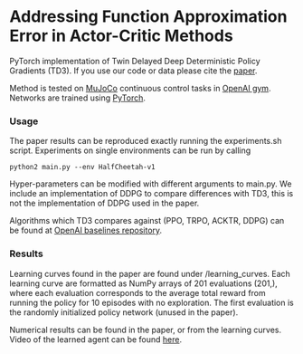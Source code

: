 # Addressing Function Approximation Error in Actor-Critic Methods

PyTorch implementation of Twin Delayed Deep Deterministic Policy Gradients (TD3). If you use our code or data please cite the [paper]().

Method is tested on [MuJoCo](http://www.mujoco.org/) continuous control tasks in [OpenAI gym](https://github.com/openai/gym). 
Networks are trained using [PyTorch](https://github.com/pytorch/pytorch). 

### Usage
The paper results can be reproduced exactly running the experiments.sh script. 
Experiments on single environments can be run by calling
```
python2 main.py --env HalfCheetah-v1
```

Hyper-parameters can be modified with different arguments to main.py. We include an implementation of DDPG to compare differences with TD3, this is not the implementation of DDPG used in the paper. 

Algorithms which TD3 compares against (PPO, TRPO, ACKTR, DDPG) can be found at [OpenAI baselines repository](https://github.com/openai/baselines). 

### Results
Learning curves found in the paper are found under /learning_curves. Each learning curve are formatted as NumPy arrays of 201 evaluations (201,), where each evaluation corresponds to the average total reward from running the policy for 10 episodes with no exploration. The first evaluation is the randomly initialized policy network (unused in the paper). 

Numerical results can be found in the paper, or from the learning curves. Video of the learned agent can be found [here](). 
